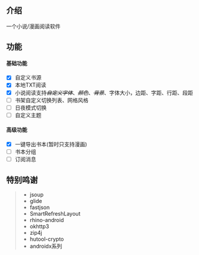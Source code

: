 ## 介绍
一个小说/漫画阅读软件

## 功能
#### 基础功能
- [x] 自定义书源
- [x] 本地TXT阅读
- [x] 小说阅读支持~~_自定义字体_~~、~~_颜色_~~、~~_背景_~~、字体大小，边距、字距、行距、段距
- [ ] 书架自定义切换列表、网格风格
- [ ] 日夜模式切换
- [ ] 自定义主题
#### 高级功能
- [x] 一键导出书本(暂时只支持漫画)
- [ ] 书本分组
- [ ] 订阅消息

## 特别鸣谢
> * <a herf="https://github.com/jhy/jsoup/">jsoup</a>
> * <a herf="https://github.com/bumptech/glide">glide</a>
> * <a herf="https://github.com/alibaba/fastjson">fastjson</a>
> * <a herf="https://github.com/scwang90/SmartRefreshLayout/">SmartRefreshLayout</a>
> * <a herf="https://github.com/gedoor/rhino-android/">rhino-android</a>
> * <a herf="https://github.com/square/okhttp">okhttp3</a>
> * <a herf="https://github.com/srikanth-lingala/zip4j">zip4j</a>
> * <a herf="">hutool-crypto</a>
> * <a herf="">androidx系列</a>
